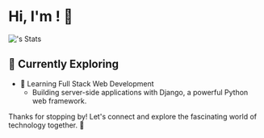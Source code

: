 # Hi, I'm <Mattheus>! 👋

![<matthe-ai>'s Stats](https://github-readme-stats.vercel.app/api?username=<username>&theme=vue-dark&show_icons=true&hide_border=true&count_private=true)


## 🌱 Currently Exploring

- 🚀 Learning Full Stack Web Development
  - Building server-side applications with Django, a powerful Python web framework.

Thanks for stopping by! Let's connect and explore the fascinating world of technology together. 🚀
